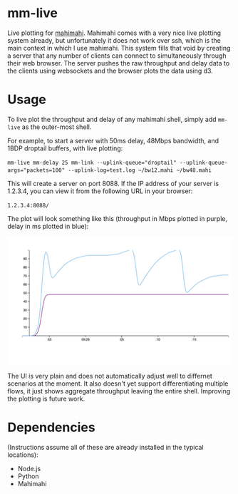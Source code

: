 mm-live
=======

Live plotting for [mahimahi](https://github.com/ravinet/mahimahi/). Mahimahi
comes with a very nice live plotting system already, but unfortunately it does
not work over ssh, which is the main context in which I use mahimahi. This
system fills that void by creating a server that any number of clients can
connect to simultaneously through their web browser. The server pushes the raw
throughput and delay data to the clients using websockets and the browser plots
the data using d3. 

Usage
=====

To live plot the throughput and delay of any mahimahi shell, simply add
`mm-live` as the outer-most shell.

For example, to start a server with 50ms delay, 48Mbps bandwidth, and 1BDP
droptail buffers, with live plotting:

`mm-live mm-delay 25 mm-link --uplink-queue="droptail" --uplink-queue-args="packets=100" --uplink-log=test.log ~/bw12.mahi ~/bw48.mahi`

This will create a server on port 8088. If the IP address of your server is
1.2.3.4, you can view it from the following URL in your browser:

`1.2.3.4:8088/`

The plot will look something like this (throughput in Mbps plotted in purple,
delay in ms plotted in blue):

![Example Screenshot](/screenshot.png)

The UI is very plain and does not automatically adjust well to differnet
scenarios at the moment. It also doesn't yet support differentiating multiple
flows, it just shows aggregate throughput leaving the entire shell. Improving
the plotting is future work.

Dependencies
============

(Instructions assume all of these are already installed in the typical
locations):

* Node.js
* Python
* Mahimahi

